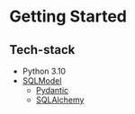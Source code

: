 # Getting Started

## Tech-stack

- Python 3.10
- [SQLModel](https://sqlmodel.tiangolo.com/)
  - [Pydantic](https://docs.pydantic.dev/latest/)
  - [SQLAlchemy](https://www.sqlalchemy.org/)
